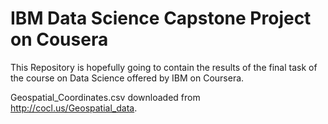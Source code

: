 # IBM Data Science Capstone Project on Cousera #

This Repository is hopefully going to contain the results of the final task of the course on Data Science offered by IBM on Coursera.

Geospatial_Coordinates.csv downloaded from http://cocl.us/Geospatial_data.

